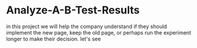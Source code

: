 # Analyze-A-B-Test-Results
in this project we will help the company understand if they should implement the new page, keep the old page, or perhaps run the experiment longer to make their decision. let's see 
